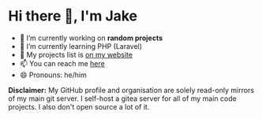 # Hi there 👋, I'm Jake

- 🔭 I’m currently working on **random projects**
- 🌱 I’m currently learning PHP (Laravel)
- 💬 My projects list is [on my website](https://jakemt04.xyz/projects)
- 📫 You can reach me [here](https://jakemt04.xyz/contact)
- 😄 Pronouns: he/him

**Disclaimer:** My GitHub profile and organisation are solely read-only mirrors of my main git server. I self-host a gitea server for all of my main code projects. I also don't open source a lot of it.
<!--
**JakeMT04/JakeMT04** is a ✨ _special_ ✨ repository because its `README.md` (this file) appears on your GitHub profile.

Here are some ideas to get you started:

- 🔭 I’m currently working on ...
- 🌱 I’m currently learning ...
- 👯 I’m looking to collaborate on ...
- 🤔 I’m looking for help with ...
- 💬 Ask me about ...
- 📫 How to reach me: ...
- 😄 Pronouns: ...
- ⚡ Fun fact: ...
-->
